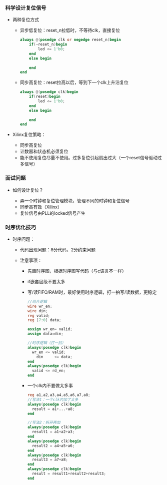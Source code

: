 ### 科学设计复位信号

- 两种复位方式

  - 异步低复位：reset_n拉低时，不等待clk，直接复位

    ```verilog
    always @(posedge clk or negedge reset_n)begin
        if(~reset_n)begin
        	led <= 1'b0;
        end
        else begin
        
        end
    end
    ```

  - 同步高复位：reset拉高以后，等到下一个clk上升沿复位

    

    ```verilog
    always @(posedge clk)begin
        if(reset)begin
        	led <= 1'b0;
        end
        else begin
        
        end
    end
    ```

- Xilinx复位策略：

  - 同步高复位
  - 计数器和状态机必须复位
  - 能不使用复位尽量不使用。过多复位引起扇出过大（一个reset信号驱动过多信号）



### 面试问题

- 如何设计复位？

  - 弄一个时钟和复位管理模块，管理不同的时钟和复位信号
  - 同步高有效（Xilinx）
  - 复位信号由PLL的locked信号产生

  



### 时序优化技巧

- 时序问题：

  - 代码出现问题：8分代码，2分约束问题

  - 注意事项：

    - 先画时序图，根据时序图写代码（与c语言不一样）

    - if嵌套层级不要太多

    - 写/读FIFO/RAM时，最好使用时序逻辑，打一拍写/读数据，更稳定

      ```verilog
      //组合逻辑
      wire wr_en;
      wire din;
      reg valid;
      reg [7:0] data;
      
      assign wr_en= valid;
      assign data=din;
      
      //时序逻辑（打一拍）
      always(posedge clk)begin
      	wr_en <= valid;
          din	  <= data;
      end
      always(posedge clk)begin
      	valid <= rd_en;
      end
      ```

    - 一个clk内不要做太多事

      ```verilog
      reg a1,a2,a3,a4,a5,a6,a7,a8;
      //写法1：一个clk内加了太多
      always(posedge clk)begin
      	result = a1+...+a8;
      end
      
      //写法2：拆开再加
      always(posedge clk)begin
      	result1 = a1+a2+a3;
      end
      always(posedge clk)begin
      	result2 = a4+a5+a6;
      end
      always(posedge clk)begin
      	result3 = a7+a8;
      end
      always(posedge clk)begin
      	result = result1+result2+result3;
      end
      ```

      










